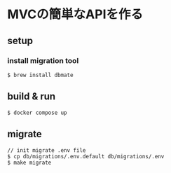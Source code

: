 # MVCの簡単なAPIを作る

## setup
### install migration tool 
```
$ brew install dbmate
```

## build & run

```
$ docker compose up
```

## migrate

```
// init migrate .env file
$ cp db/migrations/.env.default db/migrations/.env
$ make migrate
```